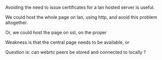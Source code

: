 Avoiding the need to issue certificates for a lan hosted server is useful.

We could host the whole page on lan, using http, and avoid this problem altogether.

Or, we could host the page on ssl, on the proper 

Weakness is that the central page needs to be available, or

Question is: can webrtc peers be stored and connected to locally ?